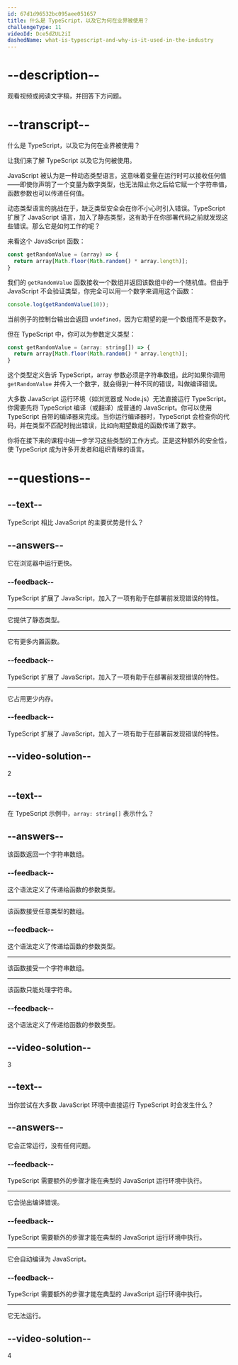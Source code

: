 ```yaml
---
id: 67d1d96532bc095aee051657
title: 什么是 TypeScript，以及它为何在业界被使用？
challengeType: 11
videoId: Dce5dZUL2iI
dashedName: what-is-typescript-and-why-is-it-used-in-the-industry
---
```


# --description--

观看视频或阅读文字稿，并回答下方问题。

# --transcript--

什么是 TypeScript，以及它为何在业界被使用？

让我们来了解 TypeScript 以及它为何被使用。

JavaScript 被认为是一种动态类型语言。这意味着变量在运行时可以接收任何值——即使你声明了一个变量为数字类型，也无法阻止你之后给它赋一个字符串值，函数参数也可以传递任何值。

动态类型语言的挑战在于，缺乏类型安全会在你不小心时引入错误。TypeScript 扩展了 JavaScript 语言，加入了静态类型，这有助于在你部署代码之前就发现这些错误。那么它是如何工作的呢？

来看这个 JavaScript 函数：

```js
const getRandomValue = (array) => {
  return array[Math.floor(Math.random() * array.length)];
}
```

我们的 `getRandomValue` 函数接收一个数组并返回该数组中的一个随机值。但由于 JavaScript 不会验证类型，你完全可以用一个数字来调用这个函数：

```js
console.log(getRandomValue(10));
```

当前例子的控制台输出会返回 `undefined`，因为它期望的是一个数组而不是数字。

但在 TypeScript 中，你可以为参数定义类型：

```js
const getRandomValue = (array: string[]) => {
  return array[Math.floor(Math.random() * array.length)];
}
```

这个类型定义告诉 TypeScript，array 参数必须是字符串数组。此时如果你调用 `getRandomValue` 并传入一个数字，就会得到一种不同的错误，叫做编译错误。

大多数 JavaScript 运行环境（如浏览器或 Node.js）无法直接运行 TypeScript。你需要先将 TypeScript 编译（或翻译）成普通的 JavaScript。你可以使用 TypeScript 自带的编译器来完成。当你运行编译器时，TypeScript 会检查你的代码，并在类型不匹配时抛出错误，比如向期望数组的函数传递了数字。

你将在接下来的课程中进一步学习这些类型的工作方式。正是这种额外的安全性，使 TypeScript 成为许多开发者和组织青睐的语言。

# --questions--

## --text--

TypeScript 相比 JavaScript 的主要优势是什么？

## --answers--

它在浏览器中运行更快。

### --feedback--

TypeScript 扩展了 JavaScript，加入了一项有助于在部署前发现错误的特性。

---

它提供了静态类型。

---

它有更多内置函数。

### --feedback--

TypeScript 扩展了 JavaScript，加入了一项有助于在部署前发现错误的特性。

---

它占用更少内存。

### --feedback--

TypeScript 扩展了 JavaScript，加入了一项有助于在部署前发现错误的特性。

## --video-solution--

2

## --text--

在 TypeScript 示例中，`array: string[]` 表示什么？

## --answers--

该函数返回一个字符串数组。

### --feedback--

这个语法定义了传递给函数的参数类型。

---

该函数接受任意类型的数组。

### --feedback--

这个语法定义了传递给函数的参数类型。

---

该函数接受一个字符串数组。

---

该函数只能处理字符串。

### --feedback--

这个语法定义了传递给函数的参数类型。

## --video-solution--

3

## --text--

当你尝试在大多数 JavaScript 环境中直接运行 TypeScript 时会发生什么？

## --answers--

它会正常运行，没有任何问题。

### --feedback--

TypeScript 需要额外的步骤才能在典型的 JavaScript 运行环境中执行。

---

它会抛出编译错误。

### --feedback--

TypeScript 需要额外的步骤才能在典型的 JavaScript 运行环境中执行。

---

它会自动编译为 JavaScript。

### --feedback--

TypeScript 需要额外的步骤才能在典型的 JavaScript 运行环境中执行。

---

它无法运行。

## --video-solution--

4


